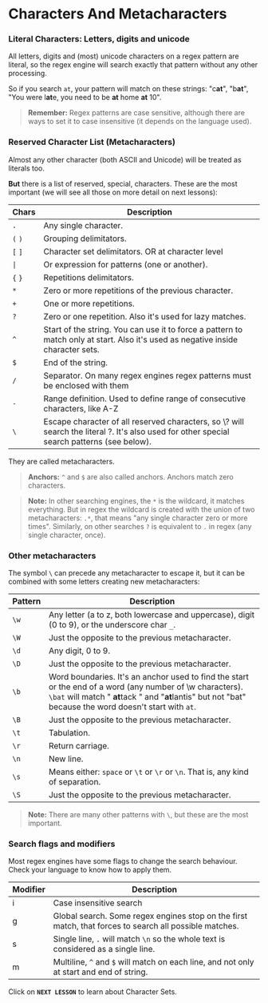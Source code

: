 # Characters And Metacharacters

### Literal Characters: Letters, digits and unicode
All letters, digits and (most) unicode characters on a regex pattern are literal, so the regex engine will search exactly that pattern without any other processing.

So if you search `at`, your pattern will match on these strings: "c**at**", "b**at**", "You were l**at**e, you need to be **at** home **at** 10".

>**Remember:** Regex patterns are case sensitive, although there are ways to set it to case insensitive (it depends on the language used).

### Reserved Character List (Metacharacters)

Almost any other character (both ASCII and Unicode) will be treated as literals too.

**But** there is a list of reserved, special, characters.
These are the most important (we will see all those on more detail on next lessons):

| Chars | Description |
| ------ | ------ |
| `.` | Any single character. |
| `(` `)` | Grouping delimitators. |
| `[` `]` | Character set delimitators. OR at character level |
| <code>&#124;</code> | Or expression for patterns (one or another). |
| `{` `}` | Repetitions delimitators. |
| `*` | Zero or more repetitions of the previous character. |
| `+` | One or more repetitions. |
| `?` | Zero or one repetition. Also it's used for lazy matches. |
| `^` | Start of the string. You can use it to force a pattern to match only at start. Also it's used as negative inside character sets. |
| `$` | End of the string. |
| `/` | Separator. On many regex engines regex patterns must be enclosed with them |
| `-` | Range definition. Used to define range of consecutive characters, like A-Z |
| `\` | Escape character of all reserved characters, so \\? will search the literal ?. It's also used for other special search patterns (see below).  |

They are called metacharacters.
>**Anchors:** `^` and `$` are also called anchors. Anchors match zero characters.

>**Note:** In other searching engines, the `*` is the wildcard, it matches everything. But in regex the wildcard is created with the union of two metacharacters: `.*`, that means "any single character zero or more times". Similarly, on other searches `?` is equivalent to `.` in regex (any single character, once).


### Other metacharacters
The symbol `\` can precede any metacharacter to escape it, but it can be combined with some letters creating new metacharacters:

| Pattern | Description |
| ------ | ------ |
| `\w` | Any letter (a to z, both lowercase and uppercase), digit (0 to 9), or the underscore char `_`. |
| `\W` | Just the opposite to the previous metacharacter. |
| `\d` | Any digit, 0 to 9. |
| `\D` | Just the opposite to the previous metacharacter. |
| `\b` | Word boundaries. It's an anchor used to find the start or the end of a word (any number of \w characters). `\bat` will match " **at**tack " and "**at**lantis" but not "bat" because the word doesn't start with `at`. |
| `\B` | Just the opposite to the previous metacharacter. |
| `\t` | Tabulation. |
| `\r` | Return carriage. |
| `\n` | New line. |
| `\s` | Means either: `space` or `\t` or `\r` or `\n`. That is, any kind of separation. |
| `\S` | Just the opposite to the previous metacharacter. |

>**Note:** There are many other patterns with `\`, but these are the most important.

### Search flags and modifiers
Most regex engines have some flags to change the search behaviour.
Check your language to know how to apply them.

| Modifier | Description |
| --- | ------ |
| i | Case insensitive search |
| g | Global search. Some regex engines stop on the first match, that forces to search all possible matches. |
| s | Single line, `.` will match `\n` so the whole text is considered as a single line.  |
| m | Multiline, `^` and `$` will match on each line, and not only at start and end of string.  |

Click on **`NEXT LESSON`** to learn about Character Sets.